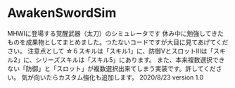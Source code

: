 # AwakenSwordSim
MHWIに登場する覚醒武器（太刀）のシミュレータです
休み中に勉強してきたものを成果物としてまとめました。つたないコードですが大目に見てあげてください。
注意点として
☆６スキルは「スキル1」に、防御VとスロットⅢは「スキル2」に、シリーズスキルは「スキル5」にあります。
また、本来複数選択できない「防御」と「スロット」が複数選択出来てしまう実装です。許してください。
気が向いたらカスタム強化も追加します。
2020/8/23   version 1.0
